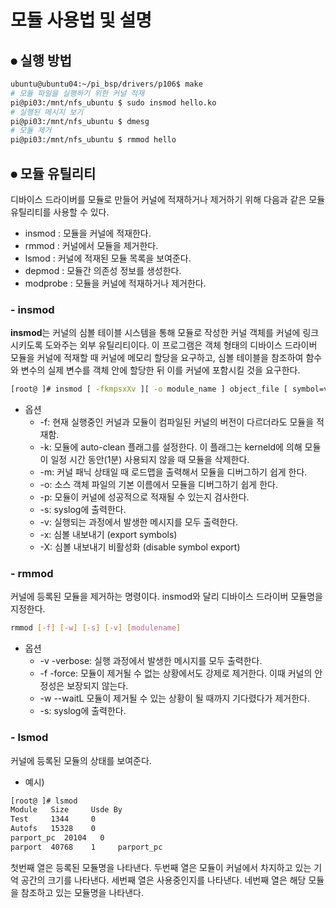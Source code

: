 # 모듈 사용법 및 설명

## ⦁ 실행 방법

```bash
ubuntu@ubuntu04:~/pi_bsp/drivers/p106$ make
# 모듈 파일을 실행하기 위한 커널 적재
pi@pi03:/mnt/nfs_ubuntu $ sudo insmod hello.ko
# 실행된 메시지 보기
pi@pi03:/mnt/nfs_ubuntu $ dmesg
# 모듈 제거
pi@pi03:/mnt/nfs_ubuntu $ rmmod hello
```

## ⦁ 모듈 유틸리티

디바이스 드라이버를 모듈로 만들어 커널에 적재하거나 제거하기 위해 다음과 같은 모듈 유틸리티를 사용할 수 있다.

- insmod : 모듈을 커널에 적재한다.
- rmmod : 커널에서 모듈을 제거한다.
- lsmod : 커널에 적재된 모듈 목록을 보여준다.
- depmod : 모듈간 의존성 정보를 생성한다.
- modprobe : 모듈을 커널에 적재하거나 제거한다.

### - insmod

**insmod**는 커널의 심볼 테이블 시스템을 통해 모듈로 작성한 커널 객체를 커널에 링크시키도록 도와주는 외부 유틸리티이다. 이 프로그램은 객체 형태의 디바이스 드라이버 모듈을 커널에 적재할 때 커널에 메모리 할당을 요구하고, 심볼 테이블을 참조하여 함수와 변수의 실제 변수를 객체 안에 할당한 뒤 이를 커널에 포함시킬 것을 요구한다.
```bash
[root@ ]# insmod [ -fkmpsxXv ][ -o module_name ] object_file [ symbol=value... ]
```
- 옵션
    -  -f: 현재 실행중인 커널과 모듈이 컴파일된 커널의 버전이 다르더라도 모듈을 적재함.
    - -k: 모듈에 auto-clean 플래그를 설정한다. 이 플래그는 kerneld에 의해 모듈이 일정 시간 동안(1분) 사용되지 않을 때 모듈을 삭제한다.
    - -m: 커널 패닉 상태일 때 로드맵을 출력해서 모듈을 디버그하기 쉽게 한다.
    - -o: 소스 객체 파일의 기본 이름에서 모듈을 디버그하기 쉽게 한다.
    - -p: 모듈이 커널에 성공적으로 적재될 수 있는지 검사한다.
    - -s: syslog에 출력한다.
    - -v: 실행되는 과정에서 발생한 메시지를 모두 출력한다.
    - -x: 심볼 내보내기 (export symbols)
    - -X: 심볼 내보내기 비활성화 (disable symbol export)

### - rmmod

커널에 등록된 모듈을 제거하는 명령이다. insmod와 달리 디바이스 드라이버 모듈명을 지정한다.

```bash
rmmod [-f] [-w] [-s] [-v] [modulename]
```

- 옵션
    - -v -verbose: 실행 과정에서 발생한 메시지를 모두 출력한다.
    - -f -force: 모듈이 제거될 수 없는 상황에서도 강제로 제거한다. 이때 커널의 안정성은 보장되지 않는다.
    - -w --waitL 모듈이 제거될 수 있는 상황이 될 때까지 기다렸다가 제거한다.
    - -s: syslog에 출력한다.

### - lsmod

커널에 등록된 모듈의 상태를 보여준다.
- 예시)
```bash
[root@ ]# lsmod
Module   Size     Usde By
Test     1344     0
Autofs   15328    0
parport_pc  20104   0
parport  40768    1     parport_pc
```
첫번째 열은 등록된 모듈명을 나타낸다. 두번째 열은 모듈이 커널에서 차지하고 있는 기억 공간의 크기를 나타낸다. 세번째 열은 사용중인지를 나타낸다. 네번째 열은 해당 모듈을 참조하고 있는 모듈명을 나타낸다. 
